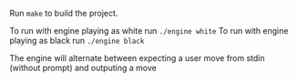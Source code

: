 Run `make` to build the project.

To run with engine playing as white run `./engine white`
To run with engine playing as black run `./engine black`

The engine will alternate between expecting a user move from stdin (without prompt) and outputing a move